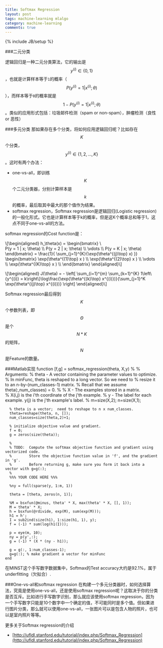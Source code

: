 ```yaml
---
title: Softmax Regression
layout: post
tags: machine-learning mlalgo
category: machine-learning
comments: true
---
```

{% include JB/setup %}

###二元分类

逻辑回归是一种二元分类算法，它的输出是
$$y^{(i)}\in\{0,1\}$$，也就是计算样本等于`1`的概率（$$ P(y^{(i)} = 1 | x^{(i)} ; \theta) $$），而样本等于`0`的概率就是$$1 - P(y^{(i)} = 1 | x^{(i)} ; \theta)$$。类似的应用形式包括：垃圾邮件检测（spam or non-spam），肿瘤检测（良性 or 恶性）

###多元分类
那如果存在多个分类，将如何应用逻辑回归呢？比如存在$$K$$个分类，$$y^{(i)}\in\{1, 2, \ldots, K\}$$。这时有两个办法：

* one-vs-all，即训练 $$K$$ 个二元分类器，分别计算样本是 $$k$$ 的概率，最后取其中最大的那个值作为结果。
* softmax regression，Softmax regression是逻辑回归(Logistic regression)的一般化形式。它也是计算样本等于k的概率，但是这K个概率总和等于1，这点不同于one-vs-all的方法。

softmax regression的Cost function是：

\\[\begin{aligned} 
h\_\theta(x) = \begin{bmatrix} \\\
P(y = 1 | x; \theta) \\\ P(y = 2 | x; \theta) \\\ \vdots \\\ P(y = K | x; \theta) 
\end{bmatrix} = \frac{1}{ \sum_{j=1}^{K}{\exp(\theta^{(j)\top} x) }} \begin{bmatrix} \exp(\theta^{(1)\top} x ) \\\ \exp(\theta^{(2)\top} x ) \\\ \vdots \\\ \exp(\theta^{(K)\top} x ) \\\ \end{bmatrix} 
\end{aligned}\\]

\\[\begin{aligned}
J(\theta) = \- \left[ \sum\_\{i=1\}^\{m\} \sum\_\{k=1\}^{K} 1\left\\{y^\{(i)\} = k\right\\}\log\frac{\exp(\theta^{(k)\top} x^{(i)})}{\sum_{j=1}^K \exp(\theta^{(j)\top} x^{(i)})} \right] \end{aligned}\\]

Softmax regression最后得到$$K$$个参数列表，即$$\Theta$$是个$$N * K$$的矩阵，$$N$$是Feature的数量。

###Matlab实现
    function [f,g] = softmax_regression(theta, X,y)
      %
      % Arguments:
      %   theta - A vector containing the parameter values to optimize.
      %       In minFunc, theta is reshaped to a long vector.  So we need to
      %       resize it to an n-by-(num_classes-1) matrix.
      %       Recall that we assume theta(:,num_classes) = 0.
      %
      %   X - The examples stored in a matrix.  
      %       X(i,j) is the i'th coordinate of the j'th example.
      %   y - The label for each example.  y(j) is the j'th example's label.
      %
      m=size(X,2);
      n=size(X,1);

      % theta is a vector;  need to reshape to n x num_classes.
      theta=reshape(theta, n, []);
      num_classes=size(theta,2)+1;

      % initialize objective value and gradient.
      f = 0;
      g = zeros(size(theta));

      %
      % TODO:  Compute the softmax objective function and gradient using vectorized code.
      %        Store the objective function value in 'f', and the gradient in 'g'.
      %        Before returning g, make sure you form it back into a vector with g=g(:);
      %
      %%% YOUR CODE HERE %%%

      %ny = full(sparse(y, 1:m, 1))

      theta = [theta, zeros(n, 1)];

      %M = bsxfun(@minus, theta' * X, max(theta' * X, [], 1));
      M = theta' * X;
      h = bsxfun(@rdivide, exp(M), sum(exp(M)));
      h1 = h';
      I = sub2ind(size(h1), 1:size(h1, 1), y);
      f = (-1) * sum(log(h1(I)));

      p = eye(m, 10);
      ny = p(y',:);
      g = (-1) * (X * (ny - h1));

      g = g(:, 1:num_classes-1);
      g=g(:); % make gradient a vector for minFunc
    end

在MINST这个手写数字数据集中，Softmax的Test accuracy大约是92.1%，属于underfitting（欠拟合）.

###One-vs-all和softmax regression
在构建一个多元分类器时，如何选择算法，究竟是使用one-vs-all，还是使用softmax regression呢？这取决于你的分类是否互斥。比如进行手写数字识别，那么就应该使用softmax regression，因为一个手写数字只能是10个数字中一个确定的值，不可能同时是多个值。但如果进行图片分类，那么就可以使用one-vs-all，一张图片可以是包含人物的照片，也可以是室内照片等等。

更多关于Softmax regression的介绍

* [http://ufldl.stanford.edu/tutorial/index.php/Softmax_Regression](http://ufldl.stanford.edu/tutorial/index.php/Softmax_Regression)
